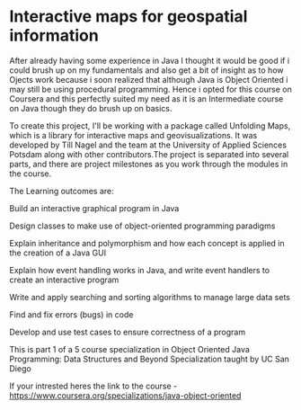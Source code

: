 # Interactive maps for  geospatial information

After already having some experience in Java I thought it would be good if i could brush up on my fundamentals and also get a bit of insight as to how Ojects work because i soon realized that although Java is Object Oriented i may still be using procedural programming. Hence i opted for this course on Coursera and this perfectly suited my need as it is an Intermediate course on Java though they do brush up on basics. 

To create this project, I'll be working with a package called Unfolding Maps, which is a library for interactive maps and geovisualizations. It was developed by Till Nagel and the team at the University of Applied Sciences Potsdam along with other contributors.The project is separated into several parts, and there are project milestones as you work through the modules in the course.

The Learning outcomes are:

Build an interactive graphical program in Java

Design classes to make use of object-oriented programming paradigms

Explain inheritance and polymorphism and how each concept is applied in the creation of a Java GUI

Explain how event handling works in Java, and write event handlers to create an interactive program

Write and apply searching and sorting algorithms to manage large data sets

Find and fix errors (bugs) in code

Develop and use test cases to ensure correctness of a program

This is part 1 of a 5 course specialization in Object Oriented Java Programming: Data Structures and Beyond Specialization taught by UC San Diego

If your intrested heres the link to the course - https://www.coursera.org/specializations/java-object-oriented

